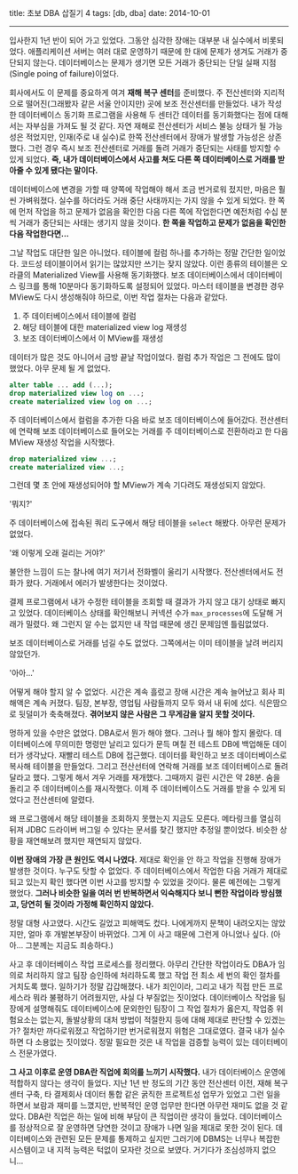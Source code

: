 title: 초보 DBA 삽질기 4
tags: [db, dba]
date: 2014-10-01

---
입사한지 1년 반이 되어 가고 있었다. 그동안 심각한 장애는 대부분 내 실수에서 비롯되었다. 애플리케이션 서버는 여러 대로 운영하기 때문에 한 대에 문제가 생겨도 거래가 중단되지 않는다. 데이터베이스는 문제가 생기면 모든 거래가 중단되는 단일 실패 지점(Single poing of failure)이었다.
<!--more-->

회사에서도 이 문제를 중요하게 여겨 **재해 복구 센터**를 준비했다. 주 전산센터와 지리적으로 떨어진(그래봤자 같은 서울 안이지만) 곳에 보조 전산센터를 만들었다. 내가 작성한 데이터베이스 동기화 프로그램을 사용해 두 센터간 데이터를 동기화했다는 점에 대해서는 자부심을 가져도 될 것 같다. 자연 재해로 전산센터가 서비스 불능 상태가 될 가능성은 적었지만, 인재(주로 내 실수)로 한쪽 전산센터에서 장애가 발생할 가능성은 상존했다. 그런 경우 즉시 보조 전산센터로 거래를 돌려 거래가 중단되는 사태를 방지할 수 있게 되었다. **즉, 내가 데이터베이스에서 사고를 쳐도 다른 쪽 데이터베이스로 거래를 받아줄 수 있게 됐다는 말이다.**

데이터베이스에 변경을 가할 때 양쪽에 작업해야 해서 조금 번거로워 젔지만, 마음은 훨씬 가벼워졌다. 실수를 하더라도 거래 중단 사태까지는 가지 않을 수 있게 되었다. 한 쪽에 먼저 작업을 하고 문제가 없음을 확인한 다음 다른 쪽에 작업한다면 예전처럼 수십 분씩 거래가 중단되는 사태는 생기지 않을 것이다. **한 쪽을 작업하고 문제가 없음을 확인한 다음 작업한다면...**

그날 작업도 대단한 일은 아니었다. 테이블에 컬럼 하나를 추가하는 정말 간단한 일이었다. 코드성 테이블이어서 읽기는 많았지만 쓰기는 잦지 않았다. 이런 종류의 테이블은 오라클의 Materialized View를 사용해 동기화했다. 보조 데이터베이스에서 데이터베이스 링크를 통해 10분마다 동기화하도록 설정되어 있었다. 마스터 테이블을 변경한 경우 MView도 다시 생성해줘야 하므로, 이번 작업 절차는 다음과 같았다.

1. 주 데이터베이스에서 테이블에 컬럼
2. 해당 테이블에 대한 materialized view log 재생성
3. 보조 데이터베이스에서 이 MView를 재생성

데이터가 많은 것도 아니어서 금방 끝날 작업이었다. 컬럼 추가 작업은 그 전에도 많이 했었다. 아무 문제 될 게 없었다.

```sql
alter table ... add (...);
drop materialized view log on ...;
create materialized view log on ...;
```

주 데이터베이스에서 컬럼을 추가한 다음 바로 보조 데이터베이스에 들어갔다. 전산센터에 연락해 보조 데이터베이스로 들어오는 거래를 주 데이터베이스로 전환하라고 한 다음 MView 재생성 작업을 시작했다.

```sql
drop materialized view ...;
create materialized view ...;
```

그런데 몇 초 안에 재생성되어야 할 MView가 계속 기다려도 재생성되지 않았다.

'뭐지?'

주 데이터베이스에 접속된 쿼리 도구에서 해당 테이블을 `select` 해봤다. 아무런 문제가 없었다.

'왜 이렇게 오래 걸리는 거야?'

불안한 느낌이 드는 찰나에 여기 저기서 전화벨이 울리기 시작했다. 전산센터에서도 전화가 왔다. 거래에서 에러가 발생한다는 것이었다.

결제 프로그램에서 내가 수정한 테이블을 조회할 때 결과가 가지 않고 대기 상태로 빠지고 있었다. 데이터베이스 상태를 확인해보니 커넥션 수가 `max_processes`에 도달해 거래가 밀렸다. 왜 그런지 알 수는 없지만 내 작업 때문에 생긴 문제임엔 틀림없었다.

보조 데이터베이스로 거래를 넘길 수도 없었다. 그쪽에서는 이미 테이블을 날려 버리지 않았던가.

'아아...'

어떻게 해야 할지 알 수 없었다. 시간은 계속 흘렀고 장애 시간은 계속 늘어났고 회사 피해액은 계속 커졌다. 팀장, 본부장, 영업팀 사람들까지 모두 와서 내 뒤에 섰다. 식은땀으로 뒷덜미가 축축해졌다. **겪어보지 않은 사람은 그 무게감을 알지 못할 것이다.**

멍하게 있을 수만은 없었다. DBA로서 뭔가 해야 했다. 그러나 뭘 해야 할지 몰랐다. 데이터베이스에 무의미한 명령만 날리고 있다가 문득 며칠 전 테스트 DB에 백업해둔 데이터가 생각났다. 재빨리 테스트 DB에 접근했다. 데이터를 확인하고 보조 데이터베이스로 복사해 테이블을 만들었다. 그리고 전산선터에 연락해 거래를 보조 데이터베이스로 돌려달라고 했다. 그렇게 해서 겨우 거래를 재개했다. 그때까지 걸린 시간은 약 28분. 숨을 돌리고 주 데이터베이스를 재시작했다. 이제 주 데이터베이스도 거래를 받을 수 있게 되었다고 전산센터에 알렸다.

왜 프로그램에서 해당 테이블을 조회하지 못했는지 지금도 모른다. 메타링크를 열심히 뒤져 JDBC 드라이버 버그일 수 있다는 문서를 찾긴 했지만 추정일 뿐이었다. 비슷한 상황을 재연해보려 했지만 재연되지 않았다.

**이번 장애의 가장 큰 원인도 역시 나였다.** 제대로 확인을 안 하고 작업을 진행해 장애가 발생한 것이다. 누구도 탓할 수 없었다. 주 데이터베이스에서 작업한 다음 거래가 제대로 되고 있는지 확인 했다면 이번 사고를 방지할 수 있었을 것이다. 물론 예전에는 그렇게 했었다. **그러나 비슷한 일을 여러 번 반복하면서 익숙해지다 보니 뻔한 작업이라 방심했고, 당연히 될 것이라 가정해 확인하지 않았다.**

정말 대형 사고였다. 시간도 길었고 피해액도 컸다. 나에게까지 문책이 내려오지는 않았지만, 얼마 후 개발본부장이 바뀌었다. 그게 이 사고 때문에 그런게 아니었나 싶다. (아아... 그분께는 지금도 죄송하다.)

사고 후 데이터베이스 작업 프로세스를 정리했다. 아무리 간단한 작업이라도 DBA가 임의로 처리하지 않고 팀장 승인하에 처리하도록 했고 작업 전 최소 세 번의 확인 절차를 거치도록 했다. 일하기가 정말 갑갑해졌다. 내가 죄인이라, 그리고 내가 직접 만든 프로세스라 뭐라 불평하기 어려웠지만, 사실 다 부질없는 짓이었다. 데이터베이스 작업을 팀장에게 설명해줘도 데이터베이스에 문외한인 팀장이 그 작업 절차가 옳은지, 작업중 위험요소는 없는지, 돌발상황의 대처 방법이 적절한지 등에 대해 제대로 판단할 수 있겠는가? 절차만 까다로워졌고 작업하기만 번거로워졌지 위험은 그대로였다. 결국 내가 실수하면 다 소용없는 짓이었다. 정말 필요한 것은 내 작업을 검증할 능력이 있는 데이터베이스 전문가였다.

**그 사고 이후로 운영 DBA란 직업에 회의를 느끼기 시작했다.** 내가 데이터베이스 운영에 적합하지 않다는 생각이 들었다. 지난 1년 반 정도의 기간 동안 전산센터 이전, 재해 복구 센터 구축, 타 결제회사 데이터 통합 같은 굵직한 프로젝트성 업무가 있었고 그런 일을 하면서 보람과 재미를 느꼈지만, 반복적인 운영 업무만 한다면 아무런 재미도 없을 것 같았다. DBA란 직업은 하는 일에 비해 부담이 큰 직업이란 생각이 들었다. 데이터베이스를 정상적으로 잘 운영하면 당연한 것이고 장애가 나면 일을 제대로 못한 것이 된다. 데이터베이스와 관련된 모든 문제를 통제하고 싶지만 그러기에 DBMS는 너무나 복잡한 시스템이고 내 지적 능력은 턱없이 모자란 것으로 보였다. 거기다가 조심성까지 없으니...
